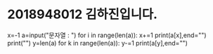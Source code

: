 # 2018948012 김하진입니다.
x=-1
a=input("문자열 : ")
for i in range(len(a)):
    x+=1
    print(a[x],end="")
print("")
y=len(a)
for k in range(len(a)):
    y-=1
    print(a[y],end="")

